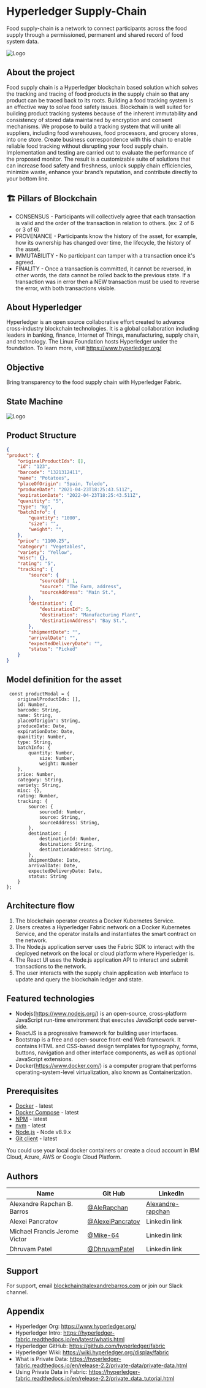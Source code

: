 # Hyperledger Supply-Chain
Food supply-chain is a network to connect participants across the food supply through a permissioned, permanent and shared record of food system data.

![Logo](https://alexandrebarros.com/global/hyperledger/supply-chain-03.png?alt=hyperledger-supply-chain)


## About the project
Food supply chain is a Hyperledger blockchain based solution which solves the tracking and tracing of food products in the supply chain so that any product can be traced back to its roots. Building a food tracking system is an effective way to solve food safety issues. Blockchain is well suited for building product tracking systems because of the inherent immutability and consistency of stored data maintained by encryption and consent mechanisms. We propose to build a tracking system that will unite all suppliers, including food warehouses, food processors, and grocery stores, into one store. Create business correspondence with this chain to enable reliable food tracking without disrupting your food supply chain. Implementation and testing are carried out to evaluate the performance of the proposed monitor. The result is a customizable suite of solutions that can increase food safety and freshness, unlock supply chain efficiencies, minimize waste, enhance your brand’s reputation, and contribute directly to your bottom line. 

## 🏗️ Pillars of Blockchain

- CONSENSUS - Participants will collectively agree that each transaction is valid and the order of the transaction in relation to others. (ex: 2 of 6 or 3 of 6)
- PROVENANCE - Participants know the history of the asset, for example, how its ownership has changed over time, the lifecycle, the history of the asset.
- IMMUTABILITY - No participant can tamper with a transaction once it's agreed.
- FINALITY - Once a transaction is committed, it cannot be reversed, in other words, the data cannot be rolled back to the previous state. If a transaction was in error then a NEW transaction must be used to reverse the error, with both transactions visible.

## About Hyperledger
Hyperledger is an open source collaborative effort created to advance cross-industry blockchain technologies. It is a global collaboration including leaders in banking, finance, Internet of Things, manufacturing, supply chain, and technology. The Linux Foundation hosts Hyperledger under the foundation. To learn more, visit https://www.hyperledger.org/

## Objective
Bring transparency to the food supply chain with Hyperledger Fabric.

## State Machine
![Logo](https://alexandrebarros.com/global/hyperledger/StateMachine.png?alt=hyperledger-state-machine)

## Product Structure
```JSON
{
"product": {
	"originalProductIds": [],
	"id": "123",
	"barcode": "1321312411",
	"name": "Potatoes",
	"placeOfOrigin": "Spain, Toledo",
	"produceDate": "2021-04-23T18:25:43.511Z",
	"expirationDate": "2022-04-23T18:25:43.511Z",
	"quanitity": "5",
	"type": "kg",
	"batchInfo": {
		"quantity": "1000",
	    "size": "",
	    "weight": "",
	},
	"price": "1100.25",
	"category": "Vegetables",
	"variety": "Yellow",
	"misc": {},
	"rating": "5",
	"tracking": {
		"source": {
			"sourceId": 1,
			"source": "The Farm, address",
			"sourceAddress": "Main St.",				
		},
		"destination": {
			"destinationId": 5,
			"destination": "Manufacturing Plant",
			"destinationAddress": "Bay St.",
		},
		"shipmentDate": "",
		"arrivalDate": "",
		"expectedDeliveryDate": "",
		"status": "Picked"
	}
}
```

## Model definition for the asset
```JS
 const productModal = {
	originalProductIds: [],
	id: Number,
	barcode: String,
	name: String,
	placeOfOrigin": String,
	produceDate: Date,
	expirationDate: Date,
	quanitity: Number,
	type: String,
	batchInfo: {
		quantity: Number,
	    	size: Number,
	    	weight: Number
	},
	price: Number,
	category: String,
	variety: String,
	misc: {},
	rating: Number,
	tracking: {
		source: {
			sourceId: Number,
			source: String,
			sourceAddress: String,				
		},
		destination: {
			destinationId: Number,
			destination: String,
			destinationAddress: String,
		},
		shipmentDate: Date,
		arrivalDate: Date,
		expectedDeliveryDate: Date,
		status: String
	}
};
```

## Architecture flow
1. The blockchain operator creates a Docker Kubernetes Service.
2. Users creates a Hyperledger Fabric network on a Docker Kubernetes Service, and the operator installs and instantiates the smart contract on the network.
3. The Node.js application server uses the Fabric SDK to interact with the deployed network on the local or cloud platform where Hyperledger is.
4. The React UI uses the Node.js application API to interact and submit transactions to the network.
5. The user interacts with the supply chain application web interface to update and query the blockchain ledger and state.

## Featured technologies
- Nodejs(https://www.nodejs.org/) is an open-source, cross-platform JavaScript run-time environment that executes JavaScript code server-side.
- ReactJS is a progressive framework for building user interfaces.
- Bootstrap is a free and open-source front-end Web framework. It contains HTML and CSS-based design templates for typography, forms, buttons, navigation and other interface components, as well as optional JavaScript extensions.
- Docker(https://www.docker.com/) is a computer program that performs operating-system-level virtualization, also known as Containerization.

## Prerequisites
- [Docker](https://www.docker.com/products) - latest
- [Docker Compose](https://docs.docker.com/compose/overview/) - latest
- [NPM](https://www.npmjs.com/get-npm) - latest
- [nvm](https://github.com/AleRapchan/private-data-collections-on-fabric/blob/master) - latest
- [Node.js](https://nodejs.org/en/download/) - Node v8.9.x
- [Git client](https://git-scm.com/downloads) - latest

You could use your local docker containers or create a cloud account in IBM Cloud, Azure, AWS or Google Cloud Platform.

## Authors

Name  | Git Hub | LinkedIn
------------- | ------------- | -------------
Alexandre Rapchan B. Barros  | [@AleRapchan](https://www.github.com/AleRapchan) | [Alexandre-rapchan](https://www.linkedin.com/in/alexandre-rapchan/) |
Alexei Pancratov |  [@AlexeiPancratov](https://github.com/alexeipancratov) |  Linkedin link |
Michael Francis Jerome Victor | [@Mike-64](https://github.com/Mike-64)| Linkedin link |
Dhruvam Patel | [@DhruvamPatel](https://github.com/dhruvampatel)| Linkedin link |


## Support

For support, email blockchain@alexandrebarros.com or join our Slack channel.

## Appendix
- Hyperledger Org: https://www.hyperledger.org/
- Hyperledger Intro: https://hyperledger-fabric.readthedocs.io/en/latest/whatis.html
- Hyperledger GitHub: https://github.com/hyperledger/fabric
- Hyperledger Wiki: https://wiki.hyperledger.org/display/fabric
- What is Private Data: https://hyperledger-fabric.readthedocs.io/en/release-2.2/private-data/private-data.html
- Using Private Data in Fabric: https://hyperledger-fabric.readthedocs.io/en/release-2.2/private_data_tutorial.html

